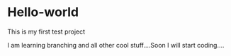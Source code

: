 # Hello-world
This is my first test project

I am learning branching and all other cool stuff....Soon I will start coding....
